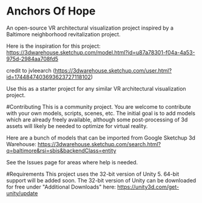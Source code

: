 # Anchors Of Hope
An open-source VR architectural visualization project inspired by a Baltimore neighborhood revitalization project.

Here is the inspiration for this project:
https://3dwarehouse.sketchup.com/model.html?id=u87a78301-f04a-4a53-975d-2984aa708fd5

credit to jvleearch (https://3dwarehouse.sketchup.com/user.html?id=1744847403693623727118102)

Use this as a starter project for any similar VR architectural visualization project.

#Contributing
This is a community project. You are welcome to contribute with your own models, scripts, scenes, etc.
The initial goal is to add models which are already freely available, although some post-processing of 3d assets will likely be needed to optimize for virtual reality.

Here are a bunch of models that can be imported from Google Sketchup 3d Warehouse: https://3dwarehouse.sketchup.com/search.html?q=baltimore&rsi=sbis&backendClass=entity

See the Issues page for areas where help is needed.

#Requirements
This project uses the 32-bit version of Unity 5. 64-bit support will be added soon. The 32-bit version of Unity can be downloaded for free under "Additional Downloads" here: https://unity3d.com/get-unity/update
